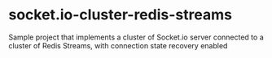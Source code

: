 # socket.io-cluster-redis-streams
Sample project that implements a cluster of Socket.io server connected to a cluster of Redis Streams, with connection state recovery enabled
